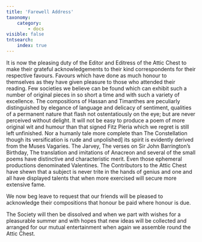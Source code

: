 ```yaml
---
title: 'Farewell Address'
taxonomy:
    category:
        - docs
visible: false
tntsearch:
    index: true
---
```


It is now the pleasing duty of the Editor and Editress of the Attic Chest to make their grateful acknowledgements to their kind correspondents for their respective favours. Favours which have done as much honour to themselves as they have given pleasure to those who attended their reading. Few societies we believe can be found which can exhibit such a number of original pieces in so short a time and with such a variety of excellence. The compositions of Hassan and Timanthes are peculiarly distinguished by elegance of language and delicacy of sentiment, qualities of a permanent nature that flash not ostentatiously on the eye; but are never perceived without delight. It will not be easy to produce a poem of more original wit and humour than that signed Fitz Pieria which we regret is still left unfinished. Nor a <span data-tippy="human" class="green">humanly</span> tale more complete than The Constellation though its versification is rude and unpolished] its spirit is evidently derived from the Muses Vagaries. The Jarvey, The verses on Sir John Barrington’s Birthday, The translation and imitations of Anacreon and several of the small poems have distinctive and characteristic merit. Even those ephemeral productions denominated Valentines. The Contributors to the Attic Chest have shewn that a subject is never trite in the hands of genius and one and all have displayed talents that when more exercised will secure more extensive fame.

We now beg leave to request that our friends will be pleased to acknowledge their compositions that honour be paid where honour is due.

The Society will then be dissolved and when we part with wishes for a pleasurable summer and with hopes that new ideas will be collected and arranged for our mutual entertainment when again we assemble round the Attic Chest.